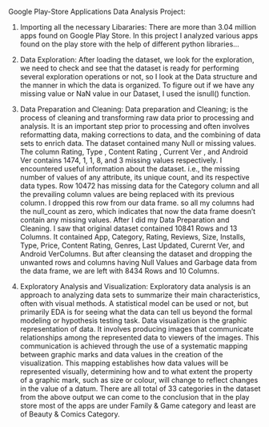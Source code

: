 Google Play-Store Applications Data Analysis Project:

1. Importing all the necessary Libararies: 
There are more than 3.04 million apps found on Google Play Store. In this project I analyzed various apps found on the play store with the help of different python libraries...

2. Data Exploration:
After loading the dataset, we look for the exploration, we need to check and see that the dataset is ready for performing several exploration operations or not, so I look at the Data structure and the manner in which the data is organized. To figure out if we have any missing value or NaN value in our Dataset, I used the isnull() function.

3. Data Preparation and Cleaning:
Data preparation and Cleaning; is the process of cleaning and transforming raw data prior to processing and analysis. It is an important step prior to processing and often involves reformatting data, making corrections to data, and the combining of data sets to enrich data. The dataset contained many Null or missing values. The column Rating, Type , Content Rating , Current Ver , and Android Ver contains 1474, 1, 1, 8, and 3 missing values respectively.
I encountered useful information about the dataset. i.e., the missing number of values of any attribute, its unique count, and its respective data types. Row 10472 has missing data for the Category column and all the prevailing column values are being replaced with its previous column. I dropped this row from our data frame. so all my  columns had the null_count as zero, which indicates that now the data frame doesn’t contain any missing values.
After I did my Data Preparation and Cleaning. I saw that  original dataset contained 10841 Rows and 13 Columns. It contained App, Category, Rating, Reviews, Size, Installs, Type, Price, Content Rating, Genres, Last Updated, Curernt Ver, and Android VerColumns. But after cleansing the dataset and dropping the unwanted rows and columns having Null Values and Garbage data from the data frame, we are left with 8434 Rows and 10 Columns.

4. Exploratory Analysis and Visualization: 
Exploratory data analysis is an approach to analyzing data sets to summarize their main characteristics, often with visual methods. A statistical model can be used or not, but primarily EDA is for seeing what the data can tell us beyond the formal modeling or hypothesis testing task. Data visualization is the graphic representation of data. It involves producing images that communicate relationships among the represented data to viewers of the images. This communication is achieved through the use of a systematic mapping between graphic marks and data values in the creation of the visualization. This mapping establishes how data values will be represented visually, determining how and to what extent the property of a graphic mark, such as size or colour, will change to reflect changes in the value of a datum. There are all total of 33 categories in the dataset from the above output we can come to the conclusion that in the play store most of the apps are under Family & Game category and least are of Beauty & Comics Category.
